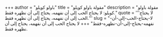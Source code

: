+++
author = "باولو كويلو"
title = "مقولة باولو كويلو"
description = "مقولة باولو كويلو: لا يحتاج الحب إلى أن نفهمه، يحتاج إلى أن نظهره فقط."
quote = '''لا يحتاج الحب إلى أن نفهمه، يحتاج إلى أن نظهره فقط.'''
slug = "لا-يحتاج-الحب-إلى-أن-نفهمه-يحتاج-إلى-أن-نظهره-فقط"
+++
لا يحتاج الحب إلى أن نفهمه، يحتاج إلى أن نظهره فقط.
